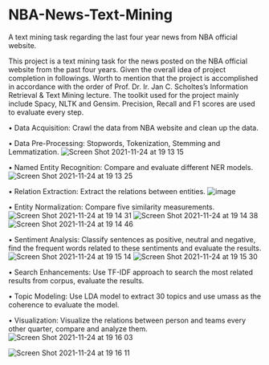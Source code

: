 # NBA-News-Text-Mining
A text mining task regarding the last four year news from NBA official website.

This project is a text mining task for the news posted on the NBA official website from the past four years. Given
the overall idea of project completion in followings. Worth to mention that the project is accomplished in
accordance with the order of Prof. Dr. Ir. Jan C. Scholtes’s Information Retrieval & Text Mining lecture. The
toolkit used for the project mainly include Spacy, NLTK and Gensim. Precision, Recall and F1 scores are used to
evaluate every step.

• Data Acquisition: Crawl the data from NBA website and clean up the data.

• Data Pre-Processing: Stopwords, Tokenization, Stemming and Lemmatization.
![Screen Shot 2021-11-24 at 19 13 15](https://user-images.githubusercontent.com/67627410/143292784-23b39ea4-8647-4fac-bfd5-fde50e6b814e.png)

• Named Entity Recognition: Compare and evaluate different NER models.
![Screen Shot 2021-11-24 at 19 13 25](https://user-images.githubusercontent.com/67627410/143292810-4308bd3a-ceb7-432c-bc54-c8ba299fc497.png)

• Relation Extraction: Extract the relations between entities.
![image](https://user-images.githubusercontent.com/67627410/143292839-72810a80-e7e1-4629-b837-6ba5f5a01e33.png)

• Entity Normalization: Compare five similarity measurements.
![Screen Shot 2021-11-24 at 19 14 31](https://user-images.githubusercontent.com/67627410/143292955-4a48b6c4-3a32-4b45-ade5-e54f4915c90d.png)
![Screen Shot 2021-11-24 at 19 14 38](https://user-images.githubusercontent.com/67627410/143292965-22d8bd17-daff-4540-8fd4-7f8147f476ec.png)
![Screen Shot 2021-11-24 at 19 14 46](https://user-images.githubusercontent.com/67627410/143292973-1ca0caa6-0681-4fd7-9c14-616151b5ac4a.png)

• Sentiment Analysis: Classify sentences as positive, neutral and negative, find the frequent words related
to these sentiments and evaluate the results.
![Screen Shot 2021-11-24 at 19 15 14](https://user-images.githubusercontent.com/67627410/143293009-52e10b23-6510-4b1e-82d4-a60adea05781.png)
![Screen Shot 2021-11-24 at 19 15 30](https://user-images.githubusercontent.com/67627410/143293051-d4cc0e7f-0754-4222-901b-3f9ed8b53d28.png)

• Search Enhancements: Use TF-IDF approach to search the most related results from corpus, evaluate the
results.

• Topic Modeling: Use LDA model to extract 30 topics and use umass as the coherence to evaluate the
model.

• Visualization: Visualize the relations between person and teams every other quarter, compare and analyze
them.
![Screen Shot 2021-11-24 at 19 16 03](https://user-images.githubusercontent.com/67627410/143293154-06e545e5-d5f2-410f-b3a0-4cc0810e8b39.png)

![Screen Shot 2021-11-24 at 19 16 11](https://user-images.githubusercontent.com/67627410/143293163-e7239c16-8188-4ca8-9ae3-c2e5ff72acdd.png)
